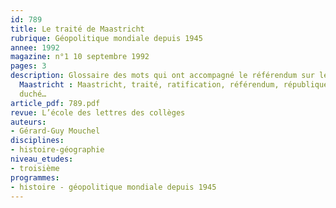 ```yaml
---
id: 789
title: Le traité de Maastricht 
rubrique: Géopolitique mondiale depuis 1945
annee: 1992
magazine: n°1 10 septembre 1992
pages: 3
description: Glossaire des mots qui ont accompagné le référendum sur le traité de
  Maastricht : Maastricht, traité, ratification, référendum, république, royaume,
  duché…
article_pdf: 789.pdf
revue: L’école des lettres des collèges
auteurs:
- Gérard-Guy Mouchel
disciplines:
- histoire-géographie
niveau_etudes:
- troisième
programmes:
- histoire - géopolitique mondiale depuis 1945
---
```


